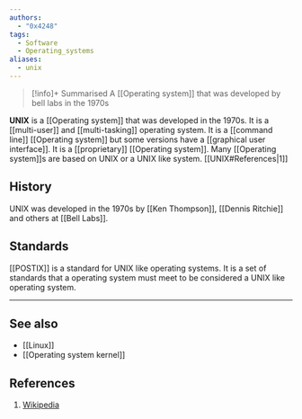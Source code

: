 ```yaml
---
authors: 
  - "0x4248"
tags:
  - Software
  - Operating_systems
aliases:
  - unix
---
```

> [!info]+ Summarised
> A [[Operating system]] that was developed by bell labs in the 1970s

**UNIX** is a [[Operating system]] that was developed in the 1970s. It is a [[multi-user]] and [[multi-tasking]] operating system. It is a [[command line]] [[Operating system]] but some versions have a [[graphical user interface]]. It is a [[proprietary]] [[Operating system]]. Many [[Operating system]]s are based on UNIX or a UNIX like system. [[UNIX#References|1]]

## History

UNIX was developed in the 1970s by [[Ken Thompson]], [[Dennis Ritchie]] and others at [[Bell Labs]].

## Standards

[[POSTIX]] is a standard for UNIX like operating systems. It is a set of standards that a operating system must meet to be considered a UNIX like operating system.

___
## See also
- [[Linux]]
- [[Operating system kernel]]

## References
1. [Wikipedia](https://en.wikipedia.org/wiki/Unix)